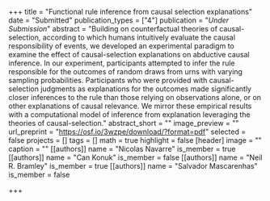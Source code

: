 +++
title = "Functional rule inference from causal selection explanations"
date = "Submitted"
publication_types = ["4"]
publication = "_Under Submission_"
abstract = "Building on counterfactual theories of causal-selection, according to which humans intuitively evaluate the causal responsibility of events, we developed an experimental paradigm to examine the effect of causal-selection explanations on abductive causal inference. In our experiment, participants attempted to infer the rule responsible for the outcomes of random draws from urns with varying sampling probabilities. Participants who were provided with causal-selection judgments as explanations for the outcomes made significantly closer inferences to the rule than those relying on observations alone, or on other explanations of causal relevance. We mirror these empirical results with a computational model of inference from explanation leveraging the theories of causal-selection."
abstract_short = ""
image_preview = ""
url_preprint = "https://osf.io/3wzpe/download/?format=pdf"
selected = false
projects = []
tags = []
math = true
highlight = false
[header]
image = ""
caption = ""
[[authors]]
	name = "Nicolas Navarre"
	is_member = true
[[authors]]
	name = "Can Konuk"
	is_member = false
[[authors]]
	name = "Neil R. Bramley"
	is_member = true
[[authors]]
	name = "Salvador Mascarenhas"
	is_member = false

+++
